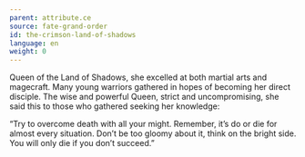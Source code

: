 ```yaml
---
parent: attribute.ce
source: fate-grand-order
id: the-crimson-land-of-shadows
language: en
weight: 0
---
```


Queen of the Land of Shadows, she excelled at both martial arts and magecraft.
Many young warriors gathered in hopes of becoming her direct disciple.
The wise and powerful Queen, strict and uncompromising, she said this to those who gathered seeking her knowledge:

“Try to overcome death with all your might.
Remember, it’s do or die for almost every situation.
Don’t be too gloomy about it, think on the bright side.
You will only die if you don’t succeed.”
